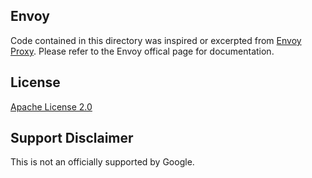 ## Envoy

Code contained in this directory was inspired or excerpted from 
[Envoy Proxy](https://github.com/envoyproxy/envoy). Please refer
to the Envoy offical page for documentation.

## License

[Apache License 2.0](LICENSE)

## Support Disclaimer
This is not an officially supported by Google.
